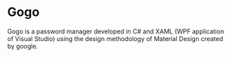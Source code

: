 # Gogo
Gogo is a password manager developed in C# and XAML (WPF application of Visual Studio) using the design methodology of Material Design created by google.
